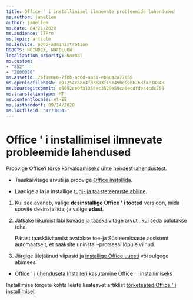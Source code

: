 ```yaml
---
title: Office ' i installimisel ilmnevate probleemide lahendused
ms.author: janellem
author: janellem
ms.date: 04/21/2020
ms.audience: ITPro
ms.topic: article
ms.service: o365-administration
ROBOTS: NOINDEX, NOFOLLOW
localization_priority: Normal
ms.custom:
- "852"
- "2000020"
ms.assetid: 26f1e0e6-7fbb-4c6d-aa31-eb60a2a77655
ms.openlocfilehash: c97254cbbe4fd3b83f15149be99b6768fac38848
ms.sourcegitcommit: c6692ce0fa1358ec3529e59ca0ecdfdea4cdc759
ms.translationtype: MT
ms.contentlocale: et-EE
ms.lasthandoff: 09/14/2020
ms.locfileid: "47738345"
---
```

# <a name="solutions-for-issues-while-installing-office"></a>Office ' i installimisel ilmnevate probleemide lahendused

Proovige Office’i tõrke kõrvaldamiseks ühte nendest lahendustest.
  
- Taaskäivitage arvuti ja proovige [Office installida](https://portal.office.com/OLS/MySoftware.aspx).

- Laadige alla ja installige [tugi- ja taasteteenuste abiline](https://aka.ms/SARA-OfficeUninstall-Alchemy).

1. Kui see avaneb, valige **desinstallige Office ' i tooted** versioon, mida soovite desinstallida, ja valige **edasi**.

2. Jätkake liikumist läbi kuvade ja taaskäivitage arvuti, kui seda palutakse teha.

    Pärast taaskäivitamist avatakse toe-ja Süsteemitaaste assistent automaatselt, et saaksite uninstall-protsessi lõpule viinud.

3. Järgige ülejäänud viipasid ja [installige Office uuesti](https://portal.office.com/OLS/MySoftware.aspx) või sulgege abimees.

- Office ' [i ühenduseta Installeri kasutamine](https://support.office.com/article/f0a85fe7-118f-41cb-a791-d59cef96ad1c?wt.mc_id=Alchemy_ClientDIA) Office ' i installimiseks

Installimise tõrgete kohta leiate lisateavet artiklist [tõrketeated Office ' i installimisel](https://support.office.com/article/35ff2def-e0b2-4dac-9784-4cf212c1f6c2#BKMK_ErrorMessages).
  